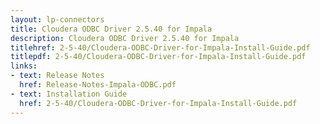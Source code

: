 ```yaml
---
layout: lp-connectors
title: Cloudera ODBC Driver 2.5.40 for Impala
description: Cloudera ODBC Driver 2.5.40 for Impala
titlehref: 2-5-40/Cloudera-ODBC-Driver-for-Impala-Install-Guide.pdf
titlepdf: 2-5-40/Cloudera-ODBC-Driver-for-Impala-Install-Guide.pdf
links:
- text: Release Notes
  href: Release-Notes-Impala-ODBC.pdf
- text: Installation Guide
  href: 2-5-40/Cloudera-ODBC-Driver-for-Impala-Install-Guide.pdf
---
```

